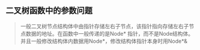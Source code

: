 <!--
 * @Author: xinyu Li
 * @Date: 2021-10-18 16:06:11
 * @LastEditTime: 2022-02-12 16:13:43
 * @Description: 
 * @FilePath: \helloworld\fuck\Tree\readme.md
 * I am because you are
-->
## 二叉树函数中的参数问题

>一般二叉树节点结构体中由指针存储左右子节点，该指针指向存储左右子节点数据的地址。在函数中一般传递的是Node* 指针，而不是Node结构体。并且一般修改结构体内数据用Node*，修改结构体指针本身时用Node*&